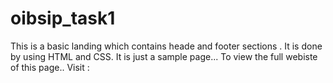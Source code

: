 # oibsip_task1
This is a basic landing which contains heade and footer sections . It is done by using HTML and CSS.
It is just a sample page... To view the full webiste of this page..
Visit :
